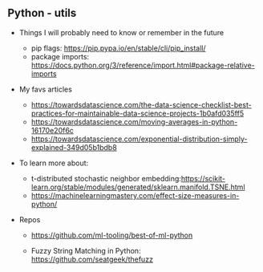 ## Python - utils

* Things I will probably need to know or remember in the future 

  - pip flags: https://pip.pypa.io/en/stable/cli/pip_install/
  - package imports: https://docs.python.org/3/reference/import.html#package-relative-imports

* My favs articles

  * https://towardsdatascience.com/the-data-science-checklist-best-practices-for-maintainable-data-science-projects-1b0afd035ff5
  * https://towardsdatascience.com/moving-averages-in-python-16170e20f6c 
  * https://towardsdatascience.com/exponential-distribution-simply-explained-349d05b1bdb8

*  To learn more about:
  
    * t-distributed stochastic neighbor embedding:https://scikit-learn.org/stable/modules/generated/sklearn.manifold.TSNE.html
    * https://machinelearningmastery.com/effect-size-measures-in-python/
   
* Repos
 
  * https://github.com/ml-tooling/best-of-ml-python
  
  * Fuzzy String Matching in Python: https://github.com/seatgeek/thefuzz
